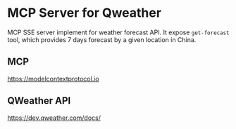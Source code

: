 # MCP Server for Qweather

MCP SSE server implement for weather forecast API.
It expose `get-forecast` tool, which provides 7 days forecast by a given location in China.

## MCP

https://modelcontextprotocol.io

## QWeather API

https://dev.qweather.com/docs/
